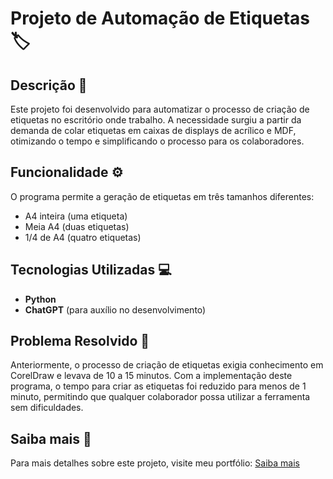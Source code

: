 # Projeto de Automação de Etiquetas 🏷️

## Descrição 📜

Este projeto foi desenvolvido para automatizar o processo de criação de etiquetas no escritório onde trabalho. A necessidade surgiu a partir da demanda de colar etiquetas em caixas de displays de acrílico e MDF, otimizando o tempo e simplificando o processo para os colaboradores.

## Funcionalidade ⚙️

O programa permite a geração de etiquetas em três tamanhos diferentes:

- A4 inteira (uma etiqueta)
- Meia A4 (duas etiquetas)
- 1/4 de A4 (quatro etiquetas)

## Tecnologias Utilizadas 💻

- **Python**
- **ChatGPT** (para auxílio no desenvolvimento)

## Problema Resolvido 🚀

Anteriormente, o processo de criação de etiquetas exigia conhecimento em CorelDraw e levava de 10 a 15 minutos. Com a implementação deste programa, o tempo para criar as etiquetas foi reduzido para menos de 1 minuto, permitindo que qualquer colaborador possa utilizar a ferramenta sem dificuldades.

## Saiba mais 🔗

Para mais detalhes sobre este projeto, visite meu portfólio: [Saiba mais](https://raphaelaugusto.vercel.app/00-automacao_etiquetas.html)
